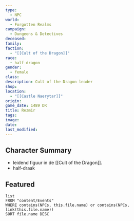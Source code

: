 ```yaml
---
type:
  - NPC
world:
  - Forgotten Realms
campaign:
  - Dungeons & Detectives
deceased: 
family: 
faction:
  - "[[Cult of the Dragon]]"
race:
  - half-dragon
gender:
  - female
class: 
description: Cult of the Dragon leader
shop: 
location:
  - "[[Castle Naerytar]]"
origin: 
game_date: 1489 DR
title: Rezmir
tags: 
image: 
date: 
last_modified:
---
```

## Character Summary
- leidend figuur in de [[Cult of the Dragon]].
- half-draak

## Featured
```dataview
list
FROM "content/Events"
WHERE contains(NPCs, this.file.name) or contains(NPCs, link(this.file.name))
SORT file.name DESC
```

